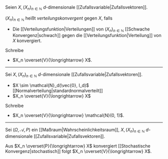 Seien $X, (X_n)_{n \in \mathbb{N}}$ $d$-dimensionale [[Zufallsvariable|Zufallsvektoren]].

$(X_n)_{n \in \mathbb{N}}$ heißt *verteilungskonvergent* gegen $X$, falls
- Die [[Verteilungsfunktion|Verteilungen]] von $(X_n)_{n \in \mathbb{N}}$ [[Schwache Konvergenz|schwach]] gegen die [[Verteilungsfunktion|Verteilung]] von $X$ konvergiert.

Schreibe
- $X_n \overset{V}{\longrightarrow} X$.

---

Sei $X, (X_n)_{n \in \mathbb{N}}$ $d$-dimensionale [[Zufallsvariable|Zufallsvektoren]].
- $X \sim \mathcal{N}_d(\vec{0}, I_d)$ [[Normalverteilung|standardnormalverteilt]]
- $X_n \overset{V}{\longrightarrow} X$

Schreibe
- $X_n \overset{V}{\longrightarrow} \mathcal{N}(0, 1)$.

---

Sei $(\Omega, \mathcal{A}, P)$ ein [[Maßraum|Wahrscheinlichkeitsraum]], $X, (X_n)_{n \in \mathbb{N}}$ $d$-dimensionale [[Zufallsvariable|Zufallsvektoren]].

Aus $X_n \overset{P}{\longrightarrow} X$ konvergiert [[Stochastische Konvergenz|stochastisch]] folgt $X_n \overset{V}{\longrightarrow} X$.